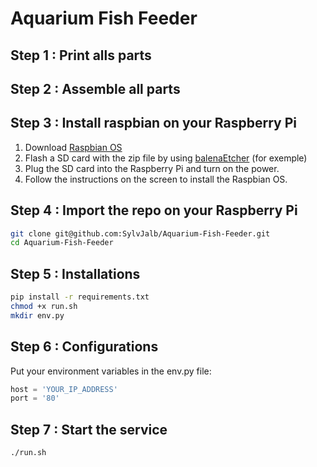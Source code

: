 # Aquarium Fish Feeder

## Step 1 : Print alls parts

## Step 2 : Assemble all parts

## Step 3 : Install raspbian on your Raspberry Pi
1. Download [Raspbian OS](https://howtoraspberrypi.com/downloads/)    
1. Flash a SD card with the zip file by using [balenaEtcher](https://www.balena.io/etcher/) (for exemple)    
1. Plug the SD card into the Raspberry Pi and turn on the power.       
1. Follow the instructions on the screen to install the Raspbian OS.    

## Step 4 : Import the repo on your Raspberry Pi
```bash
git clone git@github.com:SylvJalb/Aquarium-Fish-Feeder.git
cd Aquarium-Fish-Feeder
```

## Step 5 : Installations
```bash
pip install -r requirements.txt
chmod +x run.sh
mkdir env.py
```

## Step 6 : Configurations
Put your environment variables in the env.py file:
```python
host = 'YOUR_IP_ADDRESS'
port = '80'
```

## Step 7 : Start the service
```bash
./run.sh
```